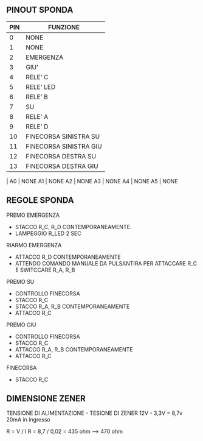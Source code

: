 ## PINOUT SPONDA

PIN | FUNZIONE |
----|----------|
0 | NONE
1 | NONE
2 | EMERGENZA
3 | GIU'
4 | RELE' C
5 | RELE' LED
6 | RELE' B
7 | SU
8 | RELE' A
9 | RELE' D
10 | FINECORSA SINISTRA SU
11 | FINECORSA SINISTRA GIU
12 | FINECORSA DESTRA SU
13 | FINECORSA DESTRA GIU
|
A0 | NONE
A1 | NONE
A2 | NONE
A3 | NONE
A4 | NONE
A5 | NONE

## REGOLE SPONDA

PREMO EMERGENZA
- STACCO R_C, R_D CONTEMPORANEAMENTE.
- LAMPEGGIO R_LED 2 SEC

RIARMO EMERGENZA
- ATTACCO R_D CONTEMPORANEAMENTE
- ATTENDO COMANDO MANUALE DA PULSANTIRA PER ATTACCARE R_C E SWITCCARE R_A, R_B

PREMO SU
- CONTROLLO FINECORSA
- STACCO R_C
- STACCO R_A, R_B CONTEMPORANEAMENTE
- ATTACCO R_C

PREMO GIU
- CONTROLLO FINECORSA
- STACCO R_C
- ATTACCO R_A, R_B CONTEMPORANEAMENTE
- ATTACCO R_C

FINECORSA
- STACCO R_C


## DIMENSIONE ZENER

TENSIONE DI ALIMENTAZIONE - TESIONE DI ZENER
12V - 3,3V = 8,7v
20mA in ingresso

R = V / I
R = 8,7 / 0,02 = 435 ohm --> 470 ohm
